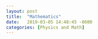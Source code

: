 ```yaml
---
layout: post
title:  "Mathematics"
date:   2019-03-05 14:48:45 -0600
categories: [Physics and Math]
---
```




